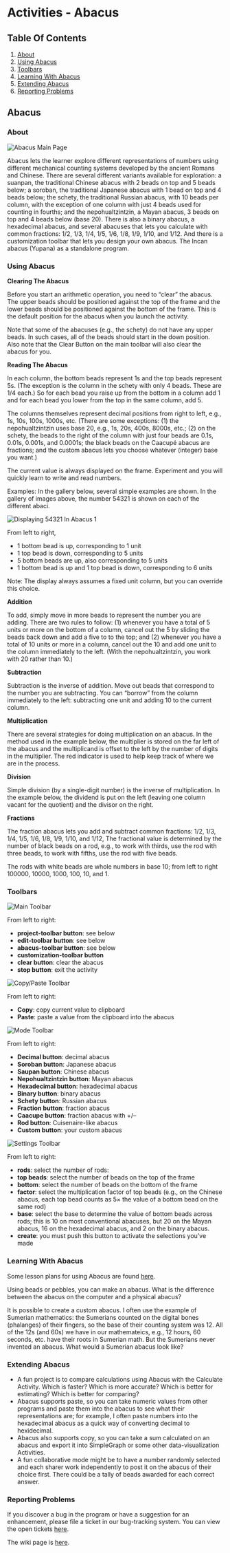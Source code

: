 # Activities - Abacus
## Table Of Contents
1. [About](#ABOUT-ABACUS)
2. [Using Abacus](#USING-ABACUS)
3. [Toolbars](#TOOLBARS)
4. [Learning With Abacus](#LEARNING-ABACUS)
5. [Extending Abacus](#EXTENDING-ABACUS)
6. [Reporting Problems](#REPORTING-PROBLEMS)
   
## Abacus
### <a name="ABOUT-ABACUS"> About

![Abacus Main Page](../assets/AbacusMain.png)

Abacus lets the learner explore different representations of numbers using different mechanical counting systems developed by the ancient Romans and Chinese. There are several different variants available for exploration: a suanpan, the traditional Chinese abacus with 2 beads on top and 5 beads below; a soroban, the traditional Japanese abacus with 1 bead on top and 4 beads below; the schety, the traditional Russian abacus, with 10 beads per column, with the exception of one column with just 4 beads used for counting in fourths; and the nepohualtzintzin, a Mayan abacus, 3 beads on top and 4 beads below (base 20). There is also a binary abacus, a hexadecimal abacus, and several abacuses that lets you calculate with common fractions: 1/2, 1/3, 1/4, 1/5, 1/6, 1/8, 1/9, 1/10, and 1/12. And there is a customization toolbar that lets you design your own abacus. The Incan abacus (Yupana) as a standalone program.

### <a name="USING-ABACUS"> Using Abacus
__Clearing The Abacus__

Before you start an arithmetic operation, you need to “clear” the abacus. The upper beads should be positioned against the top of the frame and the lower beads should be positioned against the bottom of the frame. This is the default position for the abacus when you launch the activity.

Note that some of the abacuses (e.g., the schety) do not have any upper beads. In such cases, all of the beads should start in the down position. Also note that the Clear Button on the main toolbar will also clear the abacus for you.

__Reading The Abacus__

In each column, the bottom beads represent 1s and the top beads represent 5s. (The exception is the column in the schety with only 4 beads. These are 1/4 each.) So for each bead you raise up from the bottom in a column add 1 and for each bead you lower from the top in the same column, add 5.

The columns themselves represent decimal positions from right to left, e.g., 1s, 10s, 100s, 1000s, etc. (There are some exceptions: (1) the nepohualtzintzin uses base 20, e.g., 1s, 20s, 400s, 8000s, etc.; (2) on the schety, the beads to the right of the column with just four beads are 0.1s, 0.01s, 0.001s, and 0.0001s; the black beads on the Caacupé abacus are fractions; and the custom abacus lets you choose whatever (integer) base you want.)

The current value is always displayed on the frame. Experiment and you will quickly learn to write and read numbers.

Examples: In the gallery below, several simple examples are shown. In the gallery of images above, the number 54321 is shown on each of the different abaci.

![Displaying 54321 In Abacus 1](../assets/AbacusReading1.png)

From left to right,
  * 1 bottom bead is up, corresponding to 1 unit
  * 1 top bead is down, corresponding to 5 units
  * 5 bottom beads are up, also corresponding to 5 units
  * 1 bottom bead is up and 1 top bead is down, corresponding to 6 units
  
Note: The display always assumes a fixed unit column, but you can override this choice.

__Addition__

To add, simply move in more beads to represent the number you are adding. There are two rules to follow: (1) whenever you have a total of 5 units or more on the bottom of a column, cancel out the 5 by sliding the beads back down and add a five to to the top; and (2) whenever you have a total of 10 units or more in a column, cancel out the 10 and add one unit to the column immediately to the left. (With the nepohualtzintzin, you work with 20 rather than 10.)

__Subtraction__

Subtraction is the inverse of addition. Move out beads that correspond to the number you are subtracting. You can “borrow” from the column immediately to the left: subtracting one unit and adding 10 to the current column.

__Multiplication__

There are several strategies for doing multiplication on an abacus. In the method used in the example below, the multiplier is stored on the far left of the abacus and the multiplicand is offset to the left by the number of digits in the multiplier. The red indicator is used to help keep track of where we are in the process.

__Division__

Simple division (by a single-digit number) is the inverse of multiplication. In the example below, the dividend is put on the left (leaving one column vacant for the quotient) and the divisor on the right.

__Fractions__

The fraction abacus lets you add and subtract common fractions: 1/2, 1/3, 1/4, 1/5, 1/6, 1/8, 1/9, 1/10, and 1/12, The fractional value is determined by the number of black beads on a rod, e.g., to work with thirds, use the rod with three beads, to work with fifths, use the rod with five beads.

The rods with white beads are whole numbers in base 10; from left to right 100000, 10000, 1000, 100, 10, and 1.

### <a name="TOOLBARS"> Toolbars

![Main Toolbar](../assets/AbacusToolbar1.png)

From left to right:
  * __project-toolbar button__: see below
  * __edit-toolbar button__: see below
  * __abacus-toolbar button__: see below
  * __customization-toolbar button__
  * __clear button__: clear the abacus
  * __stop button__: exit the activity
  
![Copy/Paste Toolbar](../assets/AbacusToolbar2.png)

From left to right:
  * __Copy__: copy current value to clipboard
  * __Paste__: paste a value from the clipboard into the abacus
  
![Mode Toolbar](../assets/AbacusToolbar3.png)

From left to right:
  * __Decimal button__: decimal abacus
  * __Soroban button__: Japanese abacus
  * __Saupan button__: Chinese abacus
  * __Nepohualtzintzin button__: Mayan abacus
  * __Hexadecimal button__: hexadecimal abacus
  * __Binary button__: binary abacus
  * __Schety button__: Russian abacus
  * __Fraction button__: fraction abacus
  * __Caacupe button__: fraction abacus with +/–
  * __Rod button__: Cuisenaire-like abacus
  * __Custom button__: your custom abacus
  
![Settings Toolbar](../assets/AbacusToolbar4.png)

From left to right:
  * __rods__: select the number of rods:
  * __top beads__: select the number of beads on the top of the frame
  * __bottom__: select the number of beads on the bottom of the frame
  * __factor__: select the multiplication factor of top beads (e.g., on the Chinese abacus, each top bead counts as 5× the value of a bottom bead on the same rod)
  * __base__: select the base to determine the value of bottom beads across rods; this is 10 on most conventional abacuses, but 20 on the Mayan abacus, 16 on the hexadecimal abacus, and 2 on the binary abacus.
  * __create__: you must push this button to activate the selections you’ve made
  
### <a name="LEARNING-ABACUS"> Learning With Abacus
Some lesson plans for using Abacus are found [here](http://wiki.sugarlabs.org/go/Activities/Abacus/Worksheet).

Using beads or pebbles, you can make an abacus. What is the difference between the abacus on the computer and a physical abacus?

It is possible to create a custom abacus. I often use the example of Sumerian mathematics: the Sumerians counted on the digital bones (phalanges) of their fingers, so the base of their counting system was 12. All of the 12s (and 60s) we have in our mathemateics, e.g., 12 hours, 60 seconds, etc. have their roots in Sumerian math. But the Sumerians never invented an abacus. What would a Sumerian abacus look like?

### <a name="EXTENDING-ABACUS"> Extending Abacus
  * A fun project is to compare calculations using Abacus with the Calculate Activity. Which is faster? Which is more accurate? Which is better for estimating? Which is better for comparing?
  * Abacus supports paste, so you can take numeric values from other programs and paste them into the abacus to see what their representations are; for example, I often paste numbers into the hexadecimal abacus as a quick way of converting decimal to hexidecimal.
  * Abacus also supports copy, so you can take a sum calculated on an abacus and export it into SimpleGraph or some other data-visualization Activities.
  * A fun collaborative mode might be to have a number randomly selected and each sharer work independently to post it on the abacus of their choice first. There could be a tally of beads awarded for each correct answer.
  
### <a name="REPORTING-PROBLEMS"> Reporting Problems
If you discover a bug in the program or have a suggestion for an enhancement, please file a ticket in our bug-tracking system.
You can view the open tickets [here](https://bugs.sugarlabs.org/query?status=accepted&status=assigned&status=new&status=reopened&component=Abacus).

The wiki page is [here](http://wiki.sugarlabs.org/go/Activities/Abacus).
